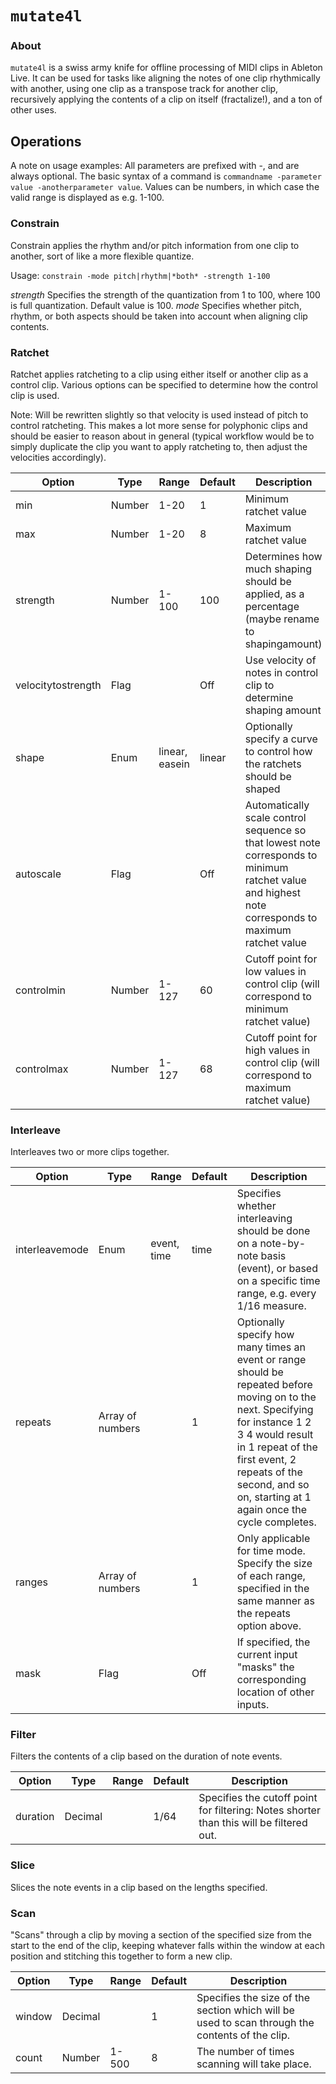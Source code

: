 # `mutate4l`

### About
`mutate4l` is a swiss army knife for offline processing of MIDI clips in Ableton Live. It can be used for tasks like aligning the notes of one clip rhythmically with another, using one clip as a transpose track for another clip, recursively applying the contents of a clip on itself (fractalize!), and a ton of other uses.

## Operations

A note on usage examples: All parameters are prefixed with -, and are always optional. The basic syntax of a command is `commandname -parameter value -anotherparameter value`. Values can be numbers, in which case the valid range is displayed as e.g. 1-100. 

### Constrain

Constrain applies the rhythm and/or pitch information from one clip to another, sort of like a more flexible quantize.

Usage: `constrain -mode pitch|rhythm|*both* -strength 1-100`

*strength* Specifies the strength of the quantization from 1 to 100, where 100 is full quantization. Default value is 100.
*mode* Specifies whether pitch, rhythm, or both aspects should be taken into account when aligning clip contents.

### Ratchet

Ratchet applies ratcheting to a clip using either itself or another clip as a control clip. Various options can be specified to determine how the control clip is used.

Note: Will be rewritten slightly so that velocity is used instead of pitch to control ratcheting. This makes a lot more sense for polyphonic clips and should be easier to reason about in general (typical workflow would be to simply duplicate the clip you want to apply ratcheting to, then adjust the velocities accordingly).

Option | Type | Range | Default | Description
--- | --- | --- | --- | ---
min | Number | 1-20 | 1 | Minimum ratchet value
max | Number | 1-20 | 8 | Maximum ratchet value
strength | Number | 1-100 | 100 | Determines how much shaping should be applied, as a percentage (maybe rename to shapingamount)
velocitytostrength | Flag | | Off | Use velocity of notes in control clip to determine shaping amount
shape | Enum | linear, easein | linear | Optionally specify a curve to control how the ratchets should be shaped
autoscale | Flag | | Off | Automatically scale control sequence so that lowest note corresponds to minimum ratchet value and highest note corresponds to maximum ratchet value
controlmin | Number | 1-127 | 60 | Cutoff point for low values in control clip (will correspond to minimum ratchet value)
controlmax | Number | 1-127 | 68 | Cutoff point for high values in control clip (will correspond to maximum ratchet value)

### Interleave

Interleaves two or more clips together.

Option | Type | Range | Default | Description
--- | --- | --- | --- | ---
interleavemode | Enum | event, time | time | Specifies whether interleaving should be done on a note-by-note basis (event), or based on a specific time range, e.g. every 1/16 measure.
repeats | Array of numbers | | 1 | Optionally specify how many times an event or range should be repeated before moving on to the next. Specifying for instance 1 2 3 4 would result in 1 repeat of the first event, 2 repeats of the second, and so on, starting at 1 again once the cycle completes.
ranges | Array of numbers | | 1 | Only applicable for time mode. Specify the size of each range, specified in the same manner as the repeats option above.
mask | Flag | | Off | If specified, the current input "masks" the corresponding location of other inputs.

### Filter

Filters the contents of a clip based on the duration of note events.

Option | Type | Range | Default | Description
--- | --- | --- | --- | ---
duration | Decimal | | 1/64 | Specifies the cutoff point for filtering: Notes shorter than this will be filtered out.

### Slice

Slices the note events in a clip based on the lengths specified.

### Scan

"Scans" through a clip by moving a section of the specified size from the start to the end of the clip, keeping whatever falls within the window at each position and stitching this together to form a new clip.

Option | Type | Range | Default | Description
--- | --- | --- | --- | ---
window | Decimal | | 1 | Specifies the size of the section which will be used to scan through the contents of the clip.
count | Number | 1-500 | 8 | The number of times scanning will take place.

